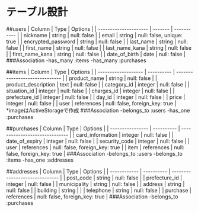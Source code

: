# テーブル設計

##users
| Column                | Type    | Options     |
| --------------------- | ------- | ----------- |
| nickname              | string  | null: false |
| email                | string  | null: false, unique: true |
| encrypted_password              | string  | null: false |
| last_name              | string  | null: false |
| first_name              | string  | null: false |
| last_name_kana              | string  | null: false |
| first_name_kana              | string  | null: false |
| date_of_birth         | date | null: false |
###Association
-has_many :items 
-has_many :purchases


##items
| Column              | Type       | Options                        |
| ------------------- | ---------- | ------------------------------ |
| product_name        | string     | null: false                    |
| product_description | text       | null: false                    |
| category_id   | integer     | null: false                    |
| situation_id  | integer     | null: false                    |
| charges_id     | integer     | null: false                    |
| prefecture_id       | integer     | null: false                    |
| day_id         | integer     | null: false                    |
| price               | integer    | null: false                    |
| user                | references | null: false, foreign_key: true |
*imageはActiveStorageで作成
###Association
-belongs_to :users 
-has_one :purchases

##purchases
| Column           | Type       | Options                        |
| ---------------- | ---------- | ------------------------------ |
| card_information | integer    | null: false                    |
| date_of_expiry   | integer    | null: false                    |
| security_code    | integer    | null: false                    |
| user             | references | null: false, foreign_key: true |
| item             | references | null: false, foreign_key: true |
###Association
-belongs_to :users 
-belongs_to :items
-has_one :addresses


##addresses
| Column       | Type       | Options                        |
| ------------ | ---------- | ------------------------------ |
| post_code    | string    | null: false                    |
| prefecture_id  | integer     | null: false                    |
| municipality | string     | null: false                    |
| address      | string     | null: false                    |
| building     | string     |                     |
| telephone    | string    | null: false                    |
| purchase     | references | null: false, foreign_key: true |
###Association
-belongs_to :purchases